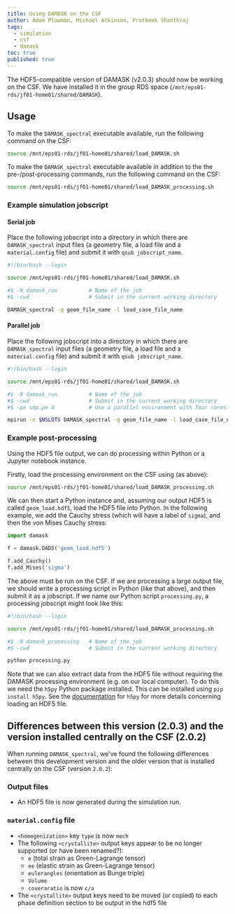 ```yaml
---
title: Using DAMASK on the CSF
author: Adam Plowman, Michael Atkinson, Pratheek Shanthraj
tags:
  - simulation
  - csf
  - damask
toc: true
published: true
---
```


The HDF5-compatible version of DAMASK (v2.0.3) should now be working on the CSF. We have installed it in the group RDS space (`/mnt/eps01-rds/jf01-home01/shared/DAMASK`).

## Usage

To make the `DAMASK_spectral` executable available, run the following command on the CSF:

```bash
source /mnt/eps01-rds/jf01-home01/shared/load_DAMASK.sh
```

To make the `DAMASK_spectral` executable available in addition to the the pre-/post-processing commands, run the following command on the CSF:

```bash
source /mnt/eps01-rds/jf01-home01/shared/load_DAMASK_processing.sh
```

### Example simulation jobscript

#### Serial job

Place the following jobscript into a directory in which there are `DAMASK_spectral` input files (a geometry file, a load file and a `material.config` file) and submit it with `qsub jobscript_name`.

```sh
#!/bin/bash --login

source /mnt/eps01-rds/jf01-home01/shared/load_DAMASK.sh

#$ -N damask_run          # Name of the job
#$ -cwd                   # Submit in the current working directory

DAMASK_spectral -g geom_file_name -l load_case_file_name
```

#### Parallel job

Place the following jobscript into a directory in which there are `DAMASK_spectral` input files (a geometry file, a load file and a `material.config` file) and submit it with `qsub jobscript_name`.

```sh
#!/bin/bash --login

source /mnt/eps01-rds/jf01-home01/shared/load_DAMASK.sh

#$ -N damask_run          # Name of the job
#$ -cwd                   # Submit in the current working directory
#$ -pe smp.pe 4           # Use a parallel environment with four cores

mpirun -n $NSLOTS DAMASK_spectral -g geom_file_name -l load_case_file_name
```

### Example post-processing

Using the HDF5 file output, we can do processing within Python or a Jupyter notebook instance. 

Firstly, load the processing environment on the CSF using (as above):

```sh
source /mnt/eps01-rds/jf01-home01/shared/load_DAMASK_processing.sh
```

We can then start a Python instance and, assuming our output HDF5 is called `geom_load.hdf5`, load the HDF5 file into Python. In the following example,
we add the Cauchy stress (which will have a label of `sigma`), and then the von Mises Cauchy stress:

```python
import damask

f = damask.DAD5('geom_load.hdf5')

f.add_Cauchy()
f.add_Mises('sigma')
```

The above must be run on the CSF. If we are processing a large output file, we should write a processing script in Python (like that above), and then submit it as a jobscript. If we name our Python script `processing.py`, a processing jobscript might look like this:

```sh
#!/bin/bash --login

source /mnt/eps01-rds/jf01-home01/shared/load_DAMASK_processing.sh

#$ -N damask_processing   # Name of the job
#$ -cwd                   # Submit in the current working directory

python processing.py
```

Note that we can also extract data from the HDF5 file without requiring the DAMASK processing environment (e.g. on our local computer). To do this we need the `h5py` Python package installed. This can be installed using `pip install h5py`. See the [documentation](http://docs.h5py.org/en/stable/) for `h5py` for more details concerning loading an HDF5 file.

## Differences between this version (2.0.3) and the version installed centrally on the CSF (2.0.2)

When running `DAMASK_spectral`, we've found the following differences between this development version and the older version that is installed centrally on the CSF (version `2.0.2`):

### Output files

- An HDF5 file is now generated during the simulation run.

### `material.config` file

- `<homegenization>` key `type` is now `mech`
- The following `<crystallite>` output keys appear to be no longer supported (or have been renamed?):
  - `e` (total strain as Green-Lagrange tensor)
  - `ee` (elastic strain as Green-Lagrange tensor)
  - `eulerangles` (orientation as Bunge triple)
  - `Volume`
  - `coveraratio` is now `c/a`
- The `<crystallite>` output keys need to be moved (or copied) to each phase definition section to be output in the hdf5 file
